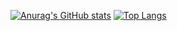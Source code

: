 [![Anurag's GitHub stats](https://github-readme-stats.vercel.app/api?username=azupero&show_icons=true&theme=dark&hide_border=true)](https://github.com/anuraghazra/github-readme-stats)
[![Top Langs](https://github-readme-stats.vercel.app/api/top-langs/?username=azupero&theme=dark&hide=jupyter%20notebook&hide_border=true)](https://github.com/anuraghazra/github-readme-stats)

